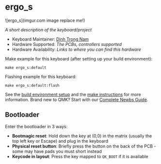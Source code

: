 # ergo_s

![ergo_s](imgur.com image replace me!)

*A short description of the keyboard/project*

* Keyboard Maintainer: [Dinh Trong Nam](https://github.com/vijt)
* Hardware Supported: *The PCBs, controllers supported*
* Hardware Availability: *Links to where you can find this hardware*

Make example for this keyboard (after setting up your build environment):

    make ergo_s:default

Flashing example for this keyboard:

    make ergo_s:default:flash

See the [build environment setup](https://docs.qmk.fm/#/getting_started_build_tools) and the [make instructions](https://docs.qmk.fm/#/getting_started_make_guide) for more information. Brand new to QMK? Start with our [Complete Newbs Guide](https://docs.qmk.fm/#/newbs).

## Bootloader

Enter the bootloader in 3 ways:

* **Bootmagic reset**: Hold down the key at (0,0) in the matrix (usually the top left key or Escape) and plug in the keyboard
* **Physical reset button**: Briefly press the button on the back of the PCB - some may have pads you must short instead
* **Keycode in layout**: Press the key mapped to `QK_BOOT` if it is available
